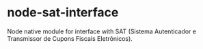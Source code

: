 # node-sat-interface
Node native module for interface with SAT (Sistema Autenticador e Transmissor de Cupons Fiscais Eletrônicos).
